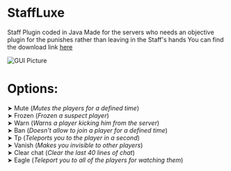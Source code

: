 # StaffLuxe
 Staff Plugin coded in Java
 Made for the servers who needs an objective plugin for the punishes rather than leaving in the Staff's hands
 You can find the download link [here](https://www.spigotmc.org/resources/staffluxe.83388/)

![GUI Picture](https://github.com/masonrapa/StaffLuxe/blob/master/gui.PNG?raw=true)

# Options:
 ➤ Mute (_Mutes the players for a defined time_)<br>
 ➤ Frozen (_Frozen a suspect player_)<br>
 ➤ Warn (_Warns a player kicking him from the server_)<br>
 ➤ Ban (_Doesn't allow to join a player for a defined time_)<br>
 ➤ Tp (_Teleports you to the player in a second_)<br>
 ➤ Vanish (_Makes you invisible to other players_)<br>
 ➤ Clear chat (_Clear the last 40 lines of chat_)<br>
 ➤ Eagle (_Teleport you to all of the players for watching them_)<br>
